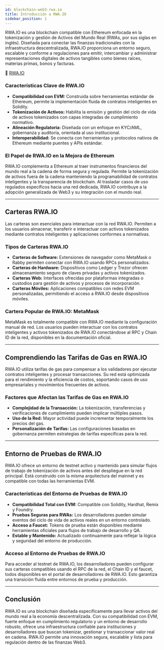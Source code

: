 ```yaml
---
id: blockchain-web3-rwa.io
title: Introducción a RWA.IO
sidebar_position: 1
---
```




RWA.IO es una blockchain compatible con Ethereum enfocada en la tokenización y gestión de Activos del Mundo Real (RWAs, por sus siglas en inglés). Diseñada para conectar las finanzas tradicionales con la infraestructura descentralizada, RWA.IO proporciona un entorno seguro, escalable y conforme a regulaciones para emitir, intercambiar y administrar representaciones digitales de activos tangibles como bienes raíces, materias primas, bonos y facturas.

🔗 [RWA.IO](https://www.rwa.io)

### Características Clave de RWA.IO

* **Compatibilidad con EVM:** Construida sobre herramientas estándar de Ethereum, permite la implementación fluida de contratos inteligentes en Solidity.
* **Tokenización de Activos:** Habilita la emisión y gestión del ciclo de vida de activos tokenizados con capas integradas de cumplimiento normativo.
* **Alineación Regulatoria:** Diseñada con un enfoque en KYC/AML, gobernanza y auditoría, orientada al uso institucional.
* **Interoperabilidad:** Se conecta con herramientas y protocolos nativos de Ethereum mediante puentes y APIs estándar.

### El Papel de RWA.IO en la Mejora de Ethereum

RWA.IO complementa a Ethereum al traer instrumentos financieros del mundo real a la cadena de forma segura y regulada. Permite la tokenización de activos fuera de la cadena manteniendo la programabilidad de contratos inteligentes y la transparencia de blockchain. Al trasladar casos de uso regulados específicos hacia una red dedicada, RWA.IO contribuye a la adopción generalizada de Web3 y su integración con el mundo real.

---

## Carteras RWA.IO

Las carteras son esenciales para interactuar con la red RWA.IO. Permiten a los usuarios almacenar, transferir e interactuar con activos tokenizados mediante contratos inteligentes y aplicaciones conformes a normativas.

### Tipos de Carteras RWA.IO

* **Carteras de Software:** Extensiones de navegador como MetaMask o Rabby permiten conectar con RWA.IO usando RPCs personalizados.
* **Carteras de Hardware:** Dispositivos como Ledger y Trezor ofrecen almacenamiento seguro de claves privadas y activos tokenizados.
* **Carteras Web:** Interfaces ofrecidas por plataformas integradas o custodios para gestión de activos y procesos de incorporación.
* **Carteras Móviles:** Aplicaciones compatibles con redes EVM personalizadas, permitiendo el acceso a RWA.IO desde dispositivos móviles.

### Cartera Popular de RWA.IO: MetaMask

MetaMask es totalmente compatible con RWA.IO mediante la configuración manual de red. Los usuarios pueden interactuar con los contratos inteligentes y activos tokenizados de RWA.IO conectándose al RPC y Chain ID de la red, disponibles en la documentación oficial.

---

## Comprendiendo las Tarifas de Gas en RWA.IO

RWA.IO utiliza tarifas de gas para compensar a los validadores por ejecutar contratos inteligentes y procesar transacciones. Su red está optimizada para el rendimiento y la eficiencia de costos, soportando casos de uso empresariales y movimientos frecuentes de activos.

### Factores que Afectan las Tarifas de Gas en RWA.IO

* **Complejidad de la Transacción:** La tokenización, transferencias y verificaciones de cumplimiento pueden implicar múltiples pasos.
* **Uso de la Red:** Mayor actividad puede incrementar temporalmente los precios del gas.
* **Personalización de Tarifas:** Las configuraciones basadas en gobernanza permiten estrategias de tarifas específicas para la red.

---

## Entorno de Pruebas de RWA.IO

RWA.IO ofrece un entorno de testnet activo y mantenido para simular flujos de trabajo de tokenización de activos antes del despliegue en la red principal. Está construido con la misma arquitectura del mainnet y es compatible con todas las herramientas EVM.

### Características del Entorno de Pruebas de RWA.IO

* **Compatibilidad Total con EVM:** Compatible con Solidity, Hardhat, Remix y Foundry.
* **Pruebas Seguras para RWAs:** Los desarrolladores pueden simular eventos del ciclo de vida de activos reales en un entorno controlado.
* **Acceso a Faucet:** Tokens de prueba están disponibles mediante herramientas oficiales para flujos de trabajo de desarrollo y QA.
* **Estable y Mantenido:** Actualizado continuamente para reflejar la lógica y seguridad del entorno de producción.

### Acceso al Entorno de Pruebas de RWA.IO

Para acceder al testnet de RWA.IO, los desarrolladores pueden configurar sus carteras compatibles usando el RPC de la red, el Chain ID y el faucet, todos disponibles en el portal de desarrolladores de RWA.IO. Esto garantiza una transición fluida entre entornos de prueba y producción.

---

## Conclusión

RWA.IO es una blockchain diseñada específicamente para llevar activos del mundo real a la economía descentralizada. Con su compatibilidad con EVM, fuerte enfoque en cumplimiento regulatorio y un entorno de desarrollo robusto, ofrece una infraestructura confiable para instituciones y desarrolladores que buscan tokenizar, gestionar y transaccionar valor real en cadena. RWA.IO permite una innovación segura, escalable y lista para regulación dentro de las finanzas Web3.


